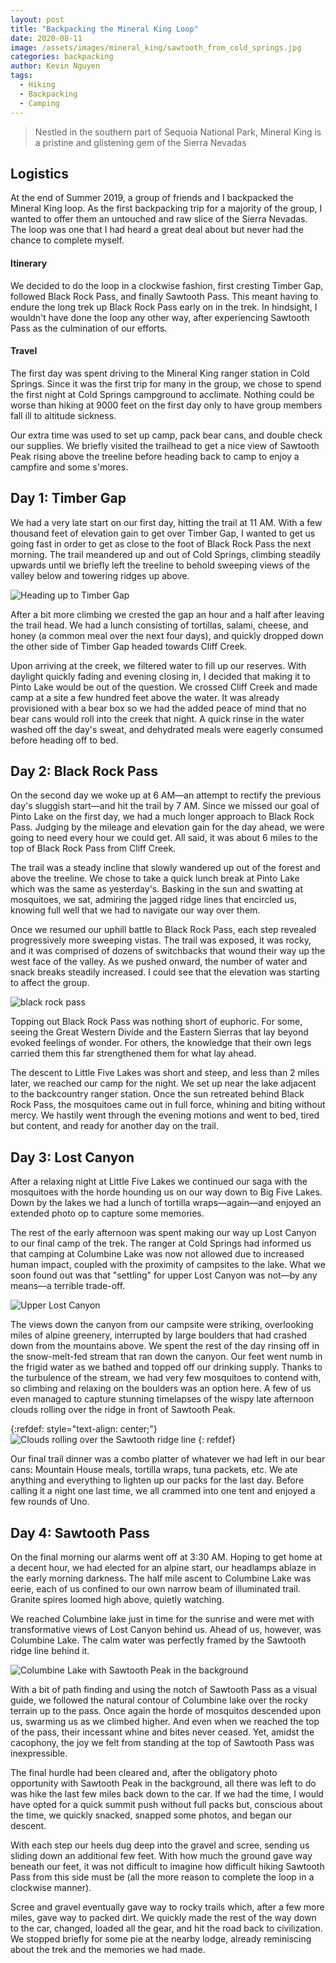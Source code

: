```yaml
---
layout: post
title: "Backpacking the Mineral King Loop"
date: 2020-08-11
image: /assets/images/mineral_king/sawtooth_from_cold_springs.jpg
categories: backpacking
author: Kevin Nguyen
tags:
  - Hiking
  - Backpacking
  - Camping
---
```


> Nestled in the southern part of Sequoia National Park, Mineral King is a pristine and glistening gem of the Sierra Nevadas

## Logistics

At the end of Summer 2019, a group of friends and I backpacked the Mineral King loop. As the first backpacking trip for a majority of the group, I wanted to offer them an untouched and raw slice of the Sierra Nevadas. The loop was one that I had heard a great deal about but never had the chance to complete myself.

#### Itinerary

We decided to do the loop in a clockwise fashion, first cresting Timber Gap, followed Black Rock Pass, and finally Sawtooth Pass. This meant having to endure the long trek up Black Rock Pass early on in the trek. In hindsight, I wouldn't have done the loop any other way, after experiencing Sawtooth Pass as the culmination of our efforts.

#### Travel

The first day was spent driving to the Mineral King ranger station in Cold Springs. Since it was the first trip for many in the group, we chose to spend the first night at Cold Springs campground to acclimate. Nothing could be worse than hiking at 9000 feet on the first day only to have group members fall ill to altitude sickness.

Our extra time was used to set up camp, pack bear cans, and double check our supplies. We briefly visited the trailhead to get a nice view of Sawtooth Peak rising above the treeline before heading back to camp to enjoy a campfire and some s'mores.

## Day 1: Timber Gap

We had a very late start on our first day, hitting the trail at 11 AM. With a few thousand feet of elevation gain to get over Timber Gap, I wanted to get us going fast in order to get as close to the foot of Black Rock Pass the next morning. The trail meandered up and out of Cold Springs, climbing steadily upwards until we briefly left the treeline to behold sweeping views of the valley below and towering ridges up above.

![Heading up to Timber Gap](/assets/images/mineral_king/below_timber_gap.jpg)

After a bit more climbing we crested the gap an hour and a half after leaving the trail head. We had a lunch consisting of tortillas, salami, cheese, and honey (a common meal over the next four days), and quickly dropped down the other side of Timber Gap headed towards Cliff Creek.

Upon arriving at the creek, we filtered water to fill up our reserves. With daylight quickly fading and evening closing in, I decided that making it to Pinto Lake would be out of the question. We crossed Cliff Creek and made camp at a site a few hundred feet above the water. It was already provisioned with a bear box so we had the added peace of mind that no bear cans would roll into the creek that night. A quick rinse in the water washed off the day's sweat, and dehydrated meals were eagerly consumed before heading off to bed.

## Day 2: Black Rock Pass

On the second day we woke up at 6 AM&mdash;an attempt to rectify the previous day's sluggish start&mdash;and hit the trail by 7 AM. Since we missed our goal of Pinto Lake on the first day, we had a much longer approach to Black Rock Pass. Judging by the mileage and elevation gain for the day ahead, we were going to need every hour we could get. All said, it was about 6 miles to the top of Black Rock Pass from Cliff Creek.

The trail was a steady incline that slowly wandered up out of the forest and above the treeline. We chose to take a quick lunch break at Pinto Lake which was the same as yesterday's. Basking in the sun and swatting at mosquitoes, we sat, admiring the jagged ridge lines that encircled us, knowing full well that we had to navigate our way over them.

Once we resumed our uphill battle to Black Rock Pass, each step revealed progressively more sweeping vistas. The trail was exposed, it was rocky, and it was comprised of dozens of switchbacks that wound their way up the west face of the valley. As we pushed onward, the number of water and snack breaks steadily increased. I could see that the elevation was starting to affect the group.

![black rock pass](/assets/images/mineral_king/black_rock_pass.jpg#full)

Topping out Black Rock Pass was nothing short of euphoric. For some, seeing the Great Western Divide and the Eastern Sierras that lay beyond evoked feelings of wonder. For others, the knowledge that their own legs carried them this far strengthened them for what lay ahead.

The descent to Little Five Lakes was short and steep, and less than 2 miles later, we reached our camp for the night. We set up near the lake adjacent to the backcountry ranger station. Once the sun retreated behind Black Rock Pass, the mosquitoes came out in full force, whining and biting without mercy. We hastily went through the evening motions and went to bed, tired but content, and ready for another day on the trail.

## Day 3: Lost Canyon

After a relaxing night at Little Five Lakes we continued our saga with the mosquitoes with the horde hounding us on our way down to Big Five Lakes. Down by the lakes we had a lunch of tortilla wraps&mdash;again&mdash;and enjoyed an extended photo op to capture some memories.

The rest of the early afternoon was spent making our way up Lost Canyon to our final camp of the trek. The ranger at Cold Springs had informed us that camping at Columbine Lake was now not allowed due to increased human impact, coupled with the proximity of campsites to the lake. What we soon found out was that "settling" for upper Lost Canyon was not&mdash;by any means&mdash;a terrible trade-off.

![Upper Lost Canyon](/assets/images/mineral_king/lost_canyon.jpg)

The views down the canyon from our campsite were striking, overlooking miles of alpine greenery, interrupted by large boulders that had crashed down from the mountains above. We spent the rest of the day rinsing off in the snow-melt-fed stream that ran down the canyon. Our feet went numb in the frigid water as we bathed and topped off our drinking supply. Thanks to the turbulence of the stream, we had very few mosquitoes to contend with, so climbing and relaxing on the boulders was an option here. A few of us even managed to capture stunning timelapses of the wispy late afternoon clouds rolling over the ridge in front of Sawtooth Peak.

{:refdef: style="text-align: center;"}
![Clouds rolling over the Sawtooth ridge line](https://media.giphy.com/media/PgLN3y1DIT24TSYduj/giphy.gif)
{: refdef}

Our final trail dinner was a combo platter of whatever we had left in our bear cans: Mountain House meals, tortilla wraps, tuna packets, etc. We ate anything and everything to lighten up our packs for the last day. Before calling it a night one last time, we all crammed into one tent and enjoyed a few rounds of Uno.

## Day 4: Sawtooth Pass

On the final morning our alarms went off at 3:30 AM. Hoping to get home at a decent hour, we had elected for an alpine start, our headlamps ablaze in the early morning darkness. The half mile ascent to Columbine Lake was eerie, each of us confined to our own narrow beam of illuminated trail. Granite spires loomed high above, quietly watching.

We reached Columbine lake just in time for the sunrise and were met with transformative views of Lost Canyon behind us. Ahead of us, however, was Columbine Lake. The calm water was perfectly framed by the Sawtooth ridge line behind it.

![Columbine Lake with Sawtooth Peak in the background](/assets/images/mineral_king/columbine_lake.jpg#full)

With a bit of path finding and using the notch of Sawtooth Pass as a visual guide, we followed the natural contour of Columbine lake over the rocky terrain up to the pass. Once again the horde of mosquitos descended upon us, swarming us as we climbed higher. And even when we reached the top of the pass, their incessant whine and bites never ceased. Yet, amidst the cacophony, the joy we felt from standing at the top of Sawtooth Pass was inexpressible.

The final hurdle had been cleared and, after the obligatory photo opportunity with Sawtooth Peak in the background, all there was left to do was hike the last few miles back down to the car. If we had the time, I would have opted for a quick summit push without full packs but, conscious about the time, we quickly snacked, snapped some photos, and began our descent.

With each step our heels dug deep into the gravel and scree, sending us sliding down an additional few feet. With how much the ground gave way beneath our feet, it was not difficult to imagine how difficult hiking Sawtooth Pass from this side must be (all the more reason to complete the loop in a clockwise manner).

Scree and gravel eventually gave way to rocky trails which, after a few more miles, gave way to packed dirt. We quickly made the rest of the way down to the car, changed, loaded all the gear, and hit the road back to civilization. We stopped briefly for some pie at the nearby lodge, already reminiscing about the trek and the memories we had made.
